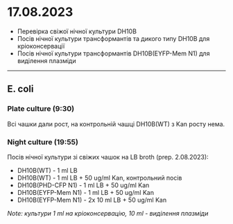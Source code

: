 17.08.2023
==========
- Перевірка свіжої нічної культури DH10B
- Посів нічної культури трансформантів та дикого типу DH10B для кріоконсервації
- Посів нічної культури трансформантів DH10B(EYFP-Mem N1)  для виділення плазміди

---

## E. coli
### Plate culture (9:30)
Всі чашки дали рост, на контрольній чашці DH10B(WT) з Kan росту нема.

### Night culture (19:55)
Посів нічної культури зі свіжих чашок на LB broth (prep. 2.08.2023):

- DH10B(WT) - 1 ml LB
- DH10B(WT) - 1 ml LB + 50 ug/ml Kan, контрольний посів
- DH10B(PHD-CFP N1) - 1 ml LB + 50 ug/ml Kan
- DH10B(EYFP-Mem N1) - 1 ml LB + 50 ug/ml Kan
- DH10B(EYFP-Mem N1) - 2x 10 ml LB + 50 ug/ml Kan

_Note: культури 1 ml на кріоконсервацію, 10 ml - виділення плазміди_